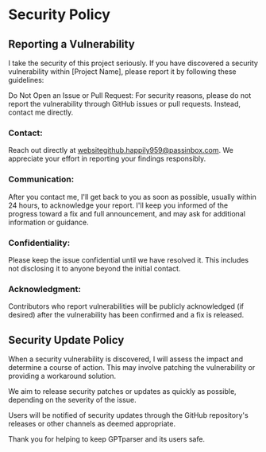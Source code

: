 # Security Policy

## Reporting a Vulnerability
I take the security of this project seriously. If you have discovered a security vulnerability within [Project Name], please report it by following these guidelines:

Do Not Open an Issue or Pull Request: For security reasons, please do not report the vulnerability through GitHub issues or pull requests. Instead, contact me directly.

### Contact: 
Reach out directly at websitegithub.happily959@passinbox.com. We appreciate your effort in reporting your findings responsibly.

### Communication: 
After you contact me, I'll get back to you as soon as possible, usually within 24 hours, to acknowledge your report. I'll keep you informed of the progress toward a fix and full announcement, and may ask for additional information or guidance.

### Confidentiality: 
Please keep the issue confidential until we have resolved it. This includes not disclosing it to anyone beyond the initial contact.

### Acknowledgment: 
Contributors who report vulnerabilities will be publicly acknowledged (if desired) after the vulnerability has been confirmed and a fix is released.


## Security Update Policy
When a security vulnerability is discovered, I will assess the impact and determine a course of action. This may involve patching the vulnerability or providing a workaround solution.

We aim to release security patches or updates as quickly as possible, depending on the severity of the issue.

Users will be notified of security updates through the GitHub repository's releases or other channels as deemed appropriate.

Thank you for helping to keep GPTparser and its users safe.
